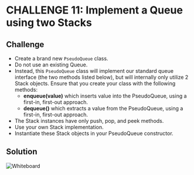 # CHALLENGE 11: Implement a Queue using two Stacks


## Challenge
- Create a brand new `PseudoQueue` class. 
- Do not use an existing Queue. 
- Instead, this `PseudoQueue` class will implement our standard queue interface (the two methods listed below), but will internally only utilize 2 Stack objects. Ensure that you create your class with the following methods:
    - **enqueue(value)** which inserts value into the PseudoQueue, using a first-in, first-out approach.
    - **dequeue()** which extracts a value from the PseudoQueue, using a first-in, first-out approach.
- The Stack instances have only push, pop, and peek methods. 
- Use your own Stack implementation. 
- Instantiate these Stack objects in your PseudoQueue constructor.


## Solution
![Whiteboard](.)
